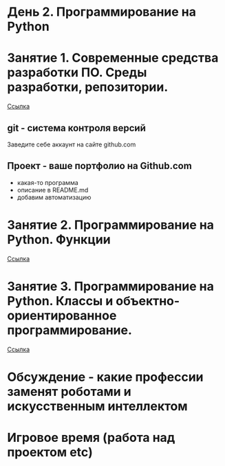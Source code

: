 # День 2. Программирование на Python

# Занятие 1. Современные средства разработки ПО. Среды разработки, репозитории.

[Ссылка](2_developement.md)

## git - система контроля версий

Заведите себе аккаунт на сайте github.com

## Проект - ваше портфолио на Github.com

* какая-то программа
* описание в README.md
* добавим автоматизацию


# Занятие 2. Программирование на Python. Функции

[Ссылка](2_python_functions.md)

# Занятие 3. Программирование на Python. Классы и объектно-ориентированное программирование. 

[Ссылка](2_python_classes.md)

# Обсуждение - какие профессии заменят роботами и искусственным интеллектом

# Игровое время (работа над проектом etc)


